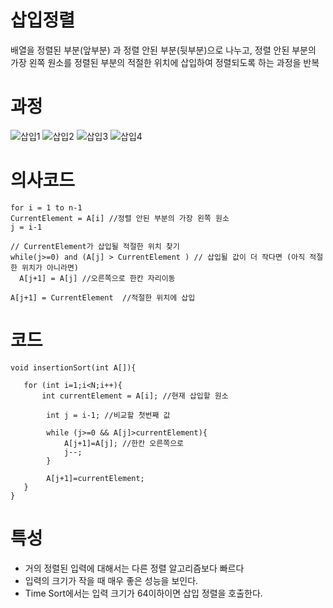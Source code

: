 # 삽입정렬
배열을 정렬된 부분(앞부분) 과 정렬 안된 부분(뒷부분)으로 나누고, 정렬 안된 부분의 가장 왼쪽 원소를 정렬된 부분의 적절한 위치에 삽입하여 정렬되도록 하는 과정을 반복


# 과정

![삽입1](https://user-images.githubusercontent.com/86418674/172328422-b9ae0e04-d135-4e2a-898d-3cabe1ba4e89.png)
![삽입2](https://user-images.githubusercontent.com/86418674/172328428-d3ac6e2d-e31c-4124-ad6d-d0c63c8185d0.png)
![삽입3](https://user-images.githubusercontent.com/86418674/172328454-34ad2c67-1e50-4f3b-bf71-164f78e45f81.png)
![삽입4](https://user-images.githubusercontent.com/86418674/172328459-f5f3df57-6b7e-4572-b848-c727f7e8f2d5.png)

# 의사코드

```
for i = 1 to n-1 
CurrentElement = A[i] //정렬 안된 부분의 가장 왼쪽 원소
j = i-1

// CurrentElement가 삽입될 적절한 위치 찾기
while(j>=0) and (A[j] > CurrentElement ) // 삽입될 값이 더 작다면 (아직 적절한 위치가 아니라면)
  A[j+1] = A[j] //오른쪽으로 한칸 자리이동

A[j+1] = CurrentElement  //적절한 위치에 삽입
```

# 코드 

```
void insertionSort(int A[]){
   
   for (int i=1;i<N;i++){
       int currentElement = A[i]; //현재 삽입할 원소 
       
        int j = i-1; //비교할 첫번째 값
        
        while (j>=0 && A[j]>currentElement){
            A[j+1]=A[j]; //한칸 오른쪽으로
            j--;
        }
        
        A[j+1]=currentElement;
   }
}   
```

# 특성

- 거의 정렬된 입력에 대해서는 다른 정렬 알고리즘보다 빠르다 
- 입력의 크기가 작을 때 매우 좋은 성능을 보인다.
- Time Sort에서는 입력 크기가 64이하이면 삽입 정렬을 호출한다.

